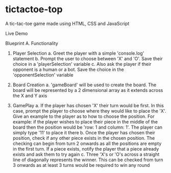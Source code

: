 # tictactoe-top
A tic-tac-toe game made using HTML, CSS and JavaScript

Live Demo


Blueprint
A. Functionality

1. Player Selection
a. Greet the player with a simple 'console.log' statement
b. Prompt the user to choose between 'X' and 'O'. Save their choice in a 'playerSelection' variable
c. Also ask the player if their opponent is a human or a bot. Save the choice in the 'opponentSelection' variable

2. Board Creation
a. 'gameBoard' will be used to create the board. The board will be represented by a 2 dimensional array as it extends across the X and Y axis

3. GamePlay
a. If the player has chosen 'X' their turn would be first. In this case, prompt the player to choose where they would like to place the 'X'. Give an example to the player as to how to choose the position. For example: if the player wishes to place their piece in the middle of the board then the position would be 'row: 1 and column: 1'. The player can simply type '11' to place it there
b. Once the player has chosen their position, check if any other piece exists in the chosen position. The checking can begin from turn 2 onwards as all the positions are empty in the first turn. If a piece exists, notify the player that a piece already exists and ask them to try again
c. Three 'X's or 'O's across a straight line of diagonally represents the winner. This can be checked from turn 3 onwards as at least 3 turns would be required to win any round